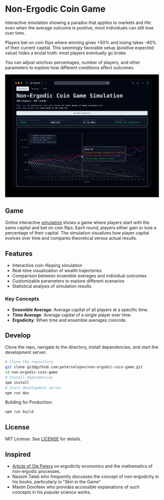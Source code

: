 # Non-Ergodic Coin Game

Interactive simulation showing a paradox that applies to markets and life: even when the average outcome is positive, most individuals can still lose over time.

Players bet on coin flips where winning gives +50% and losing takes -40% of their current capital. This seemingly favorable setup (positive expected value) hides a brutal truth: most players eventually go broke.

You can adjust win/loss percentages, number of players, and other parameters to explore how different conditions affect outcomes.

![Non-Ergodic Coin Game](preview.jpg)

## Game

Online interactive [simulation](https://solopov.dev/non-ergodic-coin-game) shows a game where players start with the same capital and bet on coin flips. Each round, players either gain or lose a percentage of their capital. The simulation visualizes how player capital evolves over time and compares theoretical versus actual results.

## Features

- Interactive coin-flipping simulation
- Real-time visualization of wealth trajectories
- Comparison between ensemble averages and individual outcomes
- Customizable parameters to explore different scenarios
- Statistical analysis of simulation results

### Key Concepts

- **Ensemble Average**: Average capital of all players at a specific time.
- **Time Average**: Average capital of a single player over time.
- **Ergodicity**: When time and ensemble averages coincide.

## Develop

Clone the repo, navigate to the directory, install dependencies, and start the development server:

```bash
# Clone the repository
git clone git@github.com:petersolopov/non-ergodic-coin-game.git
cd non-ergodic-coin-game
# Install dependencies
npm install
# Start development server
npm run dev
```

Building for Production:

```bash
npm run build
```

## License

MIT License. See [LICENSE](LICENSE) for details.

## Inspired

- [Article of Ole Peters](https://www.nature.com/articles/s41567-019-0732-0) on ergodicity economics and the mathematics of non-ergodic processes.
- Nassim Taleb who frequently discusses the concept of non-ergodicity in his books, particularly in "Skin in the Game"
- Maxim Dorofeev who provides accessible explanations of such concepts in his popular science works.
